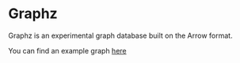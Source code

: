 # Graphz

Graphz is an experimental graph database built on the Arrow format.

You can find an example graph [here](examples/demo-graph)
